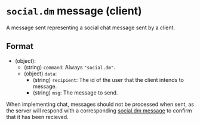 # `social.dm` message (client)

A message sent representing a social chat message sent by a client.

## Format

* (object):
    * (string) `command`: Always `"social.dm"`.
    * (object) `data`:
        * (string) `recipient`: The id of the user that the client intends to message.
        * (string) `msg`: The message to send.

When implementing chat, messages should not be processed when sent, as the server will respond with a corresponding [social.dm message](server_social_dm.md) to confirm that it has been recieved.
